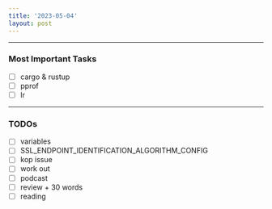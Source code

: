 ```yaml
---
title: '2023-05-04'
layout: post
---
```


---

### Most Important Tasks

- [ ] cargo & rustup
- [ ] pprof
- [ ] lr

---

### TODOs

- [ ] variables
- [ ] SSL_ENDPOINT_IDENTIFICATION_ALGORITHM_CONFIG
- [ ] kop issue
- [ ] work out
- [ ] podcast
- [ ] review + 30 words
- [ ] reading
